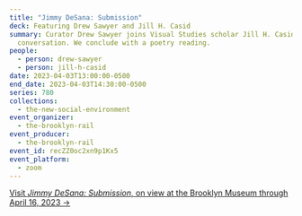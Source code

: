 ```yaml
---
title: "Jimmy DeSana: Submission"
deck: Featuring Drew Sawyer and Jill H. Casid
summary: Curator Drew Sawyer joins Visual Studies scholar Jill H. Casid for a
  conversation. We conclude with a poetry reading.
people:
  - person: drew-sawyer
  - person: jill-h-casid
date: 2023-04-03T13:00:00-0500
end_date: 2023-04-03T14:30:00-0500
series: 780
collections:
  - the-new-social-environment
event_organizer:
  - the-brooklyn-rail
event_producer:
  - the-brooklyn-rail
event_id: recZZ0oc2xn9p1Kx5
event_platform:
  - zoom
---
```

[V﻿isit *Jimmy DeSana: Submission*, on view at the Brooklyn Museum through April 16, 2023 →](https://www.brooklynmuseum.org/exhibitions/jimmy_desana)
